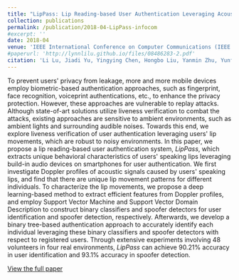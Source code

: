```yaml
---
title: "LipPass: Lip Reading-based User Authentication Leveraging Acoustic Signals on Smartphones"
collection: publications
permalink: /publication/2018-04-LipPass-infocom
#excerpt: ''
date: 2018-04
venue: 'IEEE International Conference on Computer Communications (IEEE INFOCOM 2018)'
#paperurl: 'http://lynnlilu.github.io/files/08486283-2.pdf'
citation: 'Li Lu, Jiadi Yu, Yingying Chen, Hongbo Liu, Yanmin Zhu, Yunfei Liu, Mingli Lu. (2018). &quot;LipPass: Lip Reading-based User Authentication Leveraging Acoustic Signals on Smartphones.&quot; <i>IEEE INFOCOM 2018</i>.'
---
```


To prevent users' privacy from leakage, more and more mobile devices employ biometric-based authentication approaches, such as fingerprint, face recognition, voiceprint authentications, etc., to enhance the privacy protection. However, these approaches are vulnerable to replay attacks. Although state-of-art solutions utilize liveness verification to combat the attacks, existing approaches are sensitive to ambient environments, such as ambient lights and surrounding audible noises. Towards this end, we explore liveness verification of user authentication leveraging users' lip movements, which are robust to noisy environments. In this paper, we propose a lip reading-based user authentication system, $LipPass$, which extracts unique behavioral characteristics of users' speaking lips leveraging build-in audio devices on smartphones for user authentication. We first investigate Doppler profiles of acoustic signals caused by users' speaking lips, and find that there are unique lip movement patterns for different individuals. To characterize the lip movements, we propose a deep learning-based method to extract efficient features from Doppler profiles, and employ Support Vector Machine and Support Vector Domain Description to construct binary classifiers and spoofer detectors for user identification and spoofer detection, respectively. Afterwards, we develop a binary tree-based authentication approach to accurately identify each individual leveraging these binary classifiers and spoofer detectors with respect to registered users. Through extensive experiments involving 48 volunteers in four real environments, $LipPass$ can achieve $90.21\%$ accuracy in user identification and $93.1\%$ accuracy in spoofer detection.

[View the full paper](http://lynnlilu.github.io/files/08486283-2.pdf)

